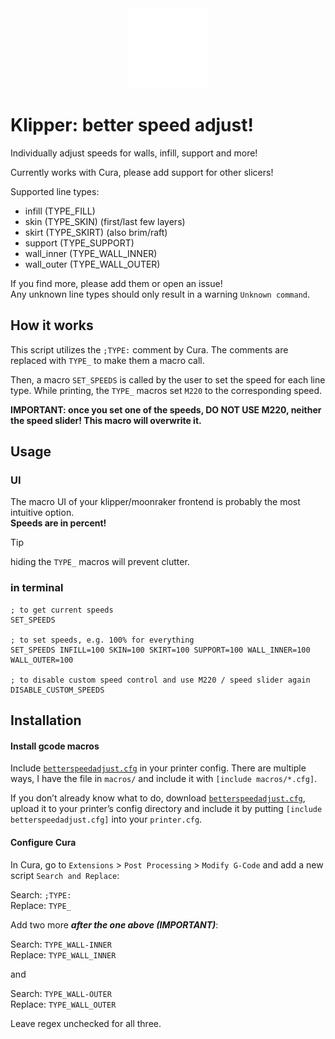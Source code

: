 <div align="center" width="100%">
  <picture>
    <source media="(prefers-color-scheme: dark)" srcset="./img/icon-light.svg" width="128">
    <source media="(prefers-color-scheme: light)" srcset="./img/icon-dark.svg" width="128">
    <img alt="" src="./img/icon-light.svg" width="128" />
  </picture>
</div>

# Klipper: better speed adjust!
Individually adjust speeds for walls, infill, support and more!

Currently works with Cura, please add support for other slicers!

Supported line types:

- infill (TYPE_FILL)
- skin (TYPE_SKIN) (first/last few layers)
- skirt (TYPE_SKIRT) (also brim/raft)
- support (TYPE_SUPPORT)
- wall_inner (TYPE_WALL_INNER)
- wall_outer (TYPE_WALL_OUTER)

If you find more, please add them or open an issue! \
Any unknown line types should only result in a warning `Unknown command`.

## How it works

This script utilizes the `;TYPE:` comment by Cura.
The comments are replaced with `TYPE_` to make them a macro call.

Then, a macro `SET_SPEEDS` is called by the user to set the speed for each line type.
While printing, the `TYPE_` macros set `M220` to the corresponding speed.

**IMPORTANT: once you set one of the speeds, DO NOT USE M220,
neither the speed slider! This macro will overwrite it.**

## Usage

### UI

The macro UI of your klipper/moonraker frontend is probably the most intuitive option. \
**Speeds are in percent!**

> [!TIP]
> hiding the `TYPE_` macros will prevent clutter.

### in terminal

```
; to get current speeds
SET_SPEEDS

; to set speeds, e.g. 100% for everything
SET_SPEEDS INFILL=100 SKIN=100 SKIRT=100 SUPPORT=100 WALL_INNER=100 WALL_OUTER=100

; to disable custom speed control and use M220 / speed slider again
DISABLE_CUSTOM_SPEEDS
```

## Installation

#### Install gcode macros

Include [`betterspeedadjust.cfg`](./betterspeedadjust.cfg) in your printer config.
There are multiple ways, I have the file in `macros/`
and include it with `[include macros/*.cfg]`.

If you don’t already know what to do, download [`betterspeedadjust.cfg`](./betterspeedadjust.cfg),
upload it to your printer’s config directory and include it by
putting `[include betterspeedadjust.cfg]` into your `printer.cfg`.

#### Configure Cura

In Cura, go to `Extensions` > `Post Processing` > `Modify G-Code`
and add a new script `Search and Replace`:

Search: `;TYPE:` \
Replace: `TYPE_`

Add two more ***after the one above (IMPORTANT)***:

Search: `TYPE_WALL-INNER` \
Replace: `TYPE_WALL_INNER`

and

Search: `TYPE_WALL-OUTER` \
Replace: `TYPE_WALL_OUTER`

Leave regex unchecked for all three.
